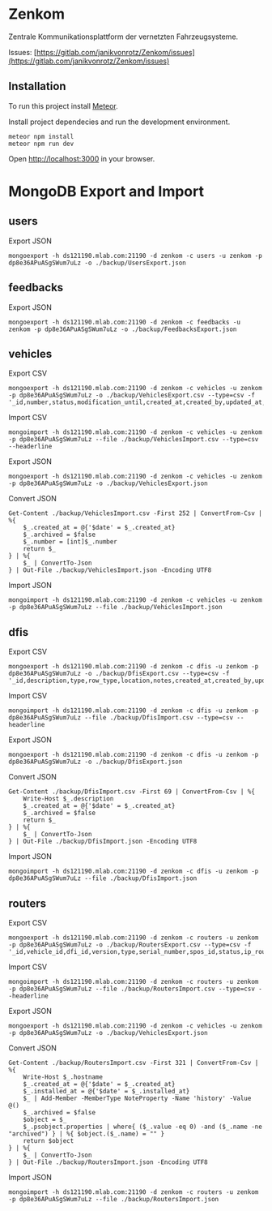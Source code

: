 # Zenkom

Zentrale Kommunikationsplattform der vernetzten Fahrzeugsysteme.

Issues: [https://gitlab.com/janikvonrotz/Zenkom/issues](https://gitlab.com/janikvonrotz/Zenkom/issues)

## Installation

To run this project install [Meteor](https://www.meteor.com/install).

Install project dependecies and run the development environment.

    meteor npm install
    meteor npm run dev

Open [http://localhost:3000](http://localhost:3000) in your browser.


# MongoDB Export and Import

## users

Export JSON

    mongoexport -h ds121190.mlab.com:21190 -d zenkom -c users -u zenkom -p dp8e36APuASgSWum7uLz -o ./backup/UsersExport.json

## feedbacks

Export JSON

    mongoexport -h ds121190.mlab.com:21190 -d zenkom -c feedbacks -u zenkom -p dp8e36APuASgSWum7uLz -o ./backup/FeedbacksExport.json

## vehicles

Export CSV

    mongoexport -h ds121190.mlab.com:21190 -d zenkom -c vehicles -u zenkom -p dp8e36APuASgSWum7uLz -o ./backup/VehiclesExport.csv --type=csv -f '_id,number,status,modification_until,created_at,created_by,updated_at,updated_by'

Import CSV

    mongoimport -h ds121190.mlab.com:21190 -d zenkom -c vehicles -u zenkom -p dp8e36APuASgSWum7uLz --file ./backup/VehiclesImport.csv --type=csv --headerline

Export JSON

    mongoexport -h ds121190.mlab.com:21190 -d zenkom -c vehicles -u zenkom -p dp8e36APuASgSWum7uLz -o ./backup/VehiclesExport.json

Convert JSON

    Get-Content ./backup/VehiclesImport.csv -First 252 | ConvertFrom-Csv | %{
        $_.created_at = @{'$date' = $_.created_at}
        $_.archived = $false
        $_.number = [int]$_.number
        return $_
    } | %{
        $_ | ConvertTo-Json
    } | Out-File ./backup/VehiclesImport.json -Encoding UTF8

Import JSON

    mongoimport -h ds121190.mlab.com:21190 -d zenkom -c vehicles -u zenkom -p dp8e36APuASgSWum7uLz --file ./backup/VehiclesImport.json

## dfis

Export CSV

    mongoexport -h ds121190.mlab.com:21190 -d zenkom -c dfis -u zenkom -p dp8e36APuASgSWum7uLz -o ./backup/DfisExport.csv --type=csv -f '_id,description,type,row_type,location,notes,created_at,created_by,updated_at,updated_by,archived'

Import CSV

    mongoimport -h ds121190.mlab.com:21190 -d zenkom -c dfis -u zenkom -p dp8e36APuASgSWum7uLz --file ./backup/DfisImport.csv --type=csv --headerline

Export JSON

    mongoexport -h ds121190.mlab.com:21190 -d zenkom -c dfis -u zenkom -p dp8e36APuASgSWum7uLz -o ./backup/DfisExport.json

Convert JSON

    Get-Content ./backup/DfisImport.csv -First 69 | ConvertFrom-Csv | %{
        Write-Host $_.description
        $_.created_at = @{'$date' = $_.created_at}
        $_.archived = $false
        return $_
    } | %{
        $_ | ConvertTo-Json
    } | Out-File ./backup/DfisImport.json -Encoding UTF8

Import JSON

    mongoimport -h ds121190.mlab.com:21190 -d zenkom -c dfis -u zenkom -p dp8e36APuASgSWum7uLz --file ./backup/DfisImport.json

## routers

Export CSV

    mongoexport -h ds121190.mlab.com:21190 -d zenkom -c routers -u zenkom -p dp8e36APuASgSWum7uLz -o ./backup/RoutersExport.csv --type=csv -f '_id,vehicle_id,dfi_id,version,type,serial_number,spos_id,status,ip_router,ip_cashbox,sim1,sim2,sim_itt,phone1,phone2,phone_itt,profile,notes,transport_company,installed_at,created_at,created_by,updated_at,updated_by,archived'

Import CSV

    mongoimport -h ds121190.mlab.com:21190 -d zenkom -c routers -u zenkom -p dp8e36APuASgSWum7uLz --file ./backup/RoutersImport.csv --type=csv --headerline

Export JSON

    mongoexport -h ds121190.mlab.com:21190 -d zenkom -c vehicles -u zenkom -p dp8e36APuASgSWum7uLz -o ./backup/VehiclesExport.json

Convert JSON

    Get-Content ./backup/RoutersImport.csv -First 321 | ConvertFrom-Csv | %{
        Write-Host $_.hostname
        $_.created_at = @{'$date' = $_.created_at}
        $_.installed_at = @{'$date' = $_.installed_at}
        $_ | Add-Member -MemberType NoteProperty -Name 'history' -Value @()   
        $_.archived = $false
        $object = $_
        $_.psobject.properties | where{ ($_.value -eq 0) -and ($_.name -ne "archived") } | %{ $object.($_.name) = "" }
        return $object
    } | %{
        $_ | ConvertTo-Json
    } | Out-File ./backup/RoutersImport.json -Encoding UTF8

Import JSON

    mongoimport -h ds121190.mlab.com:21190 -d zenkom -c routers -u zenkom -p dp8e36APuASgSWum7uLz --file ./backup/RoutersImport.json